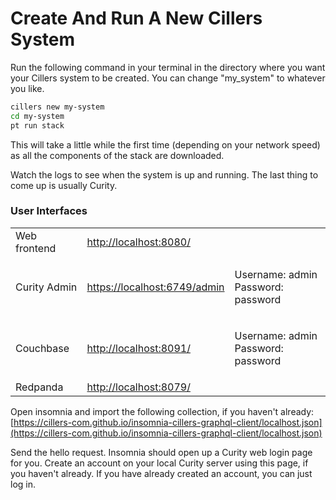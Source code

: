 # Create And Run A New Cillers System

Run the following command in your terminal in the directory where you want your Cillers system to be created. You can change "my\_system" to whatever you like.&#x20;

```bash
cillers new my-system
cd my-system
pt run stack
```

This will take a little while the first time (depending on your network speed) as all the components of the stack are downloaded.

Watch the logs to see when the system is up and running. The last thing to come up is usually Curity.

### User Interfaces

|              |                                                              |                                              |
| ------------ | ------------------------------------------------------------ | -------------------------------------------- |
| Web frontend | [http://localhost:8080/](http://localhost:8080/)             |                                              |
| Curity Admin | [https://localhost:6749/admin](https://localhost:6749/admin) | <p>Username: admin<br>Password: password</p> |
| Couchbase    | [http://localhost:8091/](http://localhost:8091/)             | <p>Username: admin<br>Password: password</p> |
| Redpanda     | [http://localhost:8079/](http://localhost:8079/)             |                                              |

Open insomnia and import the following collection, if you haven't already: [https://cillers-com.github.io/insomnia-cillers-graphql-client/localhost.json](https://cillers-com.github.io/insomnia-cillers-graphql-client/localhost.json)

Send the hello request. Insomnia should open up a Curity web login page for you. Create an account on your local Curity server using this page, if you haven't already. If you have already created an account, you can just log in.&#x20;
